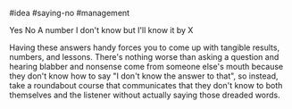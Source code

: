 #idea #saying-no #management

Yes
No
A number
I don't know but I'll know it by X

Having these answers handy forces you to come up with tangible results, numbers, and lessons. There's nothing worse than asking a question and hearing blabber and nonsense come from someone else's mouth because they don't know how to say "I don't know the answer to that", so instead, take a roundabout course that communicates that they don't know to both themselves and the listener without actually saying those dreaded words.
